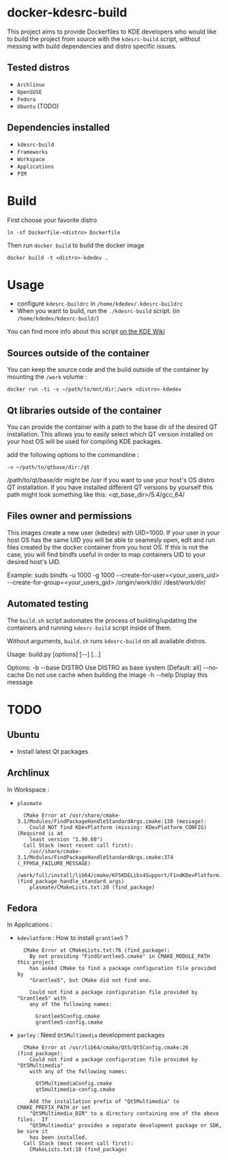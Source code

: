 docker-kdesrc-build
===================
This project aims to provide Dockerfiles to KDE developers 
who would like to build the project from source with the `kdesrc-build` script, 
without messing with build dependencies and distro specific issues.

Tested distros
-----------------

* `Archlinux`
* `OpenSUSE`
* `Fedora`
* `Ubuntu` (TODO)

Dependencies installed
----------------------

* `kdesrc-build`
* `Frameworks`
* `Workspace`
* `Applications`
* `PIM`

Build
=====

First choose your favorite distro

    ln -sf Dockerfile-<distro> Dockerfile

Then run `docker build` to build the docker image

    docker build -t <distro>-kdedev .

Usage
=====

* configure `kdesrc-buildrc` in `/home/kdedev/.kdesrc-buildrc`
* When you want to build, run the `./kdesrc-build` script. (in `/home/kdedev/kdesrc-build/`)

You can find more info about this script [on the KDE Wiki](https://techbase.kde.org/Getting_Started/Build/kdesrc-build)

Sources outside of the container
--------------------------------

You can keep the source code and the build outside of the container by
mounting the `/work` volume :

    docker run -ti -v ~/path/to/mnt/dir:/work <distro>-kdedev

Qt libraries outside of the container
--------------------------------

You can provide the container with a path to the base dir of the desired QT installation. This allows
you to easily select which QT version installed on your host OS will be used for
compiling KDE packages.

add the following options to the commandline :

    -v ~/path/to/qtbase/dir:/qt

/path/to/qt/base/dir might be /usr if you want to use your host's OS distro QT
installation. If you have installed different QT versions by yourself this path 
might look something like this: <qt_base_dir>/5.4/gcc_64/

Files owner and permissions
---------------------------

This images create a new user (kdedev) with UID=1000. If your user in your host 
OS has the same UID you will be able to seamesly open, edit and run files created
by the docker container from you host OS. If this is not the case, you will find
bindfs useful in order to map containers UID to your desired host's UID.

Example: 
    sudo bindfs -u 1000 -g 1000 --create-for-user=<your_users_uid> --create-for-group=<your_users_gid> /origin/work/dir/ /dest/work/dir/

Automated testing
-----------------

The `build.sh` script automates the process of building/updating the containers
and running `kdesrc-build` script inside of them.

Without arguments, `build.sh` runs `kdesrc-build` on all available distros.

Usage: build.py [options] [--] [<kdesrc-build-args>...]

Options:
    -b --base DISTRO    Use DISTRO as base system [Default: all]
    --no-cache          Do not use cache when building the image
    -h --help           Display this message

TODO
====

Ubuntu
------

- Install latest Qt packages


Archlinux
----------

In Workspace :

- `plasmate`

        CMake Error at /usr/share/cmake-3.1/Modules/FindPackageHandleStandardArgs.cmake:138 (message):
          Could NOT find KDevPlatform (missing: KDevPlatform_CONFIG) (Required is at
          least version "1.90.60")
        Call Stack (most recent call first):
          /usr/share/cmake-3.1/Modules/FindPackageHandleStandardArgs.cmake:374 (_FPHSA_FAILURE_MESSAGE)
          /work/full/install/lib64/cmake/KF5KDELibs4Support/FindKDevPlatform.cmake:44 (find_package_handle_standard_args)
          plasmate/CMakeLists.txt:20 (find_package)

Fedora
------

In Applications :

- `kdevlatform` : How to install `grantlee5` ?

        CMake Error at CMakeLists.txt:76 (find_package):
          By not providing "FindGrantlee5.cmake" in CMAKE_MODULE_PATH this project
          has asked CMake to find a package configuration file provided by
          "Grantlee5", but CMake did not find one.

          Could not find a package configuration file provided by "Grantlee5" with
          any of the following names:

            Grantlee5Config.cmake
            grantlee5-config.cmake

- `parley` : Need `Qt5Multimedia` development packages

        CMake Error at /usr/lib64/cmake/Qt5/Qt5Config.cmake:26 (find_package):
          Could not find a package configuration file provided by "Qt5Multimedia"
          with any of the following names:

            Qt5MultimediaConfig.cmake
            qt5multimedia-config.cmake

          Add the installation prefix of "Qt5Multimedia" to CMAKE_PREFIX_PATH or set
          "Qt5Multimedia_DIR" to a directory containing one of the above files.  If
          "Qt5Multimedia" provides a separate development package or SDK, be sure it
          has been installed.
        Call Stack (most recent call first):
          CMakeLists.txt:18 (find_package)

